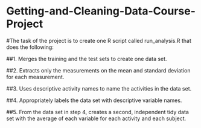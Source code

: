Getting-and-Cleaning-Data-Course-Project
========================================

#The task of the project is to create one R script called run_analysis.R that does the following:

##1. Merges the training and the test sets to create one data set.

##2. Extracts only the measurements on the mean and standard deviation for each measurement. 

##3. Uses descriptive activity names to name the activities in the data set.

##4. Appropriately labels the data set with descriptive variable names.

##5. From the data set in step 4, creates a second, independent tidy data set with the average of each variable for each activity and each subject.
